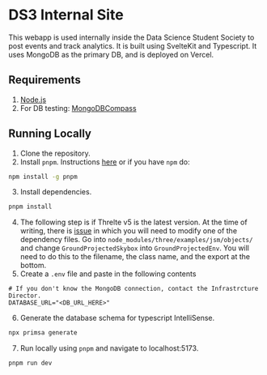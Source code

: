# DS3 Internal Site
This webapp is used internally inside the Data Science Student Society to post events and track analytics. It is built using SvelteKit and Typescript. It uses MongoDB as the primary DB, and is deployed on Vercel.

## Requirements
1. [Node.js](https://nodejs.org/en/download)
2. For DB testing: [MongoDBCompass](https://www.mongodb.com/products/compass)

## Running Locally
1. Clone the repository.
2. Install `pnpm`. Instructions [here](https://pnpm.io/installation) or if you have `npm` do:
```bash
npm install -g pnpm
``` 
3. Install dependencies.
```bash
pnpm install
```
4. The following step is if Threlte v5 is the latest version. At the time of writing, there is [issue](https://github.com/threlte/threlte/issues/356) in which you will need to modify one of the dependency files. Go into `node_modules/three/examples/jsm/objects/` and change `GroundProjectedSkybox` into `GroundProjectedEnv`. You will need to do this to the filename, the class name, and the export at the bottom.
5. Create a `.env` file and paste in the following contents
```env
# If you don't know the MongoDB connection, contact the Infrastrcture Director.
DATABASE_URL="<DB_URL_HERE>"
```
6. Generate the database schema for typescript IntelliSense.
```bash
npx primsa generate
```
7. Run locally using `pnpm` and navigate to localhost:5173.
```bash
pnpm run dev
```
